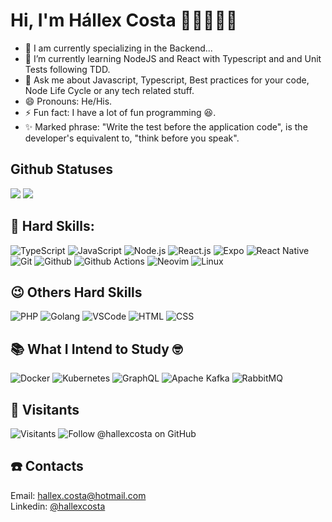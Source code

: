 <!-- 
   Welcome message
-->
# Hi, I'm Hállex Costa 👋🏽👨🏽‍💻

<!-- 
   About me
-->

<!--
  <img align="right" src="https://avatars.githubusercontent.com/u/55293671?v=4&size=200" alt="Profile @hallexcosta" />
-->

- 🔭 I am currently specializing in the Backend...
- 🌱 I’m currently learning NodeJS and React with Typescript and and Unit Tests following TDD.
- 💬 Ask me about Javascript, Typescript, Best practices for your code, Node Life Cycle or any tech related stuff.
- 😄 Pronouns: He/His.
- ⚡ Fun fact: I have a lot of fun programming 😆.
- ✨ Marked phrase: "Write the test before the application code", is the developer's equivalent to, "think before you speak".

   
   
<!-- 
   GitHub Stats User
-->

## Github Statuses

<img src="https://github-readme-stats.vercel.app/api?username=hallexcosta&show_icons=true&bg_color=2E3440&text_color=f1f1f1&title_color=fff&hide=issues&include_all_commits=true&count_private=true" />
<!-- ![Hállex da Silva Costa's GitHub Stats](https://github-readme-stats.vercel.app/api?username=hallexcosta&show_icons=true&bg_color=2E3440&text_color=f1f1f1&title_color=fff&hide=issues&include_all_commits=true&count_private=true) -->

<!-- 
   GitHub Readme Stats Top Langs
-->
<image src="https://github-readme-stats.vercel.app/api/top-langs/?username=HallexCosta&layout=compact&exclude_repo=arborizatuba&bg_color=2E3440&text_color=fff&title_color=fff" />

<!-- ![Most Used Languages](https://github-readme-stats.vercel.app/api/top-langs/?username=HallexCosta&layout=compact&exclude_repo=arborizatuba&bg_color=2E3440&text_color=fff&title_color=fff) -->

<!-- 
   Hard Skills
-->


## 🧰 Hard Skills:

![TypeScript](https://img.shields.io/badge/-TypeScript-blue?style=for-the-badge&labelColor=blue&logo=typescript&logoColor=white&link=https://typescriptlang.org)
![JavaScript](https://img.shields.io/badge/-JavaScript-gold?style=for-the-badge&labelColor=gold&logo=javascript&logoColor=black&link=https://www.javascript.com)
![Node.js](https://img.shields.io/badge/-Node.js-green?style=for-the-badge&labelColor=0d1117&logo=nodedotjs&logoColor=green&link=https://nodejs.org)
![React.js](https://img.shields.io/badge/-React.js-blue?style=for-the-badge&labelColor=blue&logo=react&logoColor=lightblue&link=https://reactjs.org)
![Expo](https://img.shields.io/badge/-Expo-0d1117?style=for-the-badge&labelColor=white&logo=expo&logoColor=0d1117&link=https://expo.dev)
![React Native](https://img.shields.io/badge/-React%20Native-blue?style=for-the-badge&labelColor=white&logo=react&logoColor=blue&link=https://reactnative.dev)
![Git](https://img.shields.io/badge/-Git-red?style=for-the-badge&labelColor=white&logo=git&logoColor=brown&link=https://git-scm.com)
![Github](https://img.shields.io/badge/-Github-white?style=for-the-badge&labelColor=white&logo=github&logoColor=0d1117&link=https://git-scm.com)
![Github Actions](https://img.shields.io/badge/-Github%20Actions-white?style=for-the-badge&labelColor=white&logo=github-actions&logoColor=blue&link=https://github.com/features/actions)
![Neovim](https://img.shields.io/badge/-Neovim-0d1117?style=for-the-badge&labelColor=white&logo=neovim&logoColor=green&link=https://neovim.io)
![Linux](https://img.shields.io/badge/-Linux-0d1117?style=for-the-badge&labelColor=white&logo=linux&logoColor=black&link=https://www.linux.org)

<!-- 
   Others
-->

## 😉 Others Hard Skills

![PHP](https://img.shields.io/badge/-PHP-darkslateblue?style=for-the-badge&labelColor=white&logo=php&logoColor=darkslateblue&link=https://php.com)
![Golang](https://img.shields.io/badge/-Golang-cornflowerblue?style=for-the-badge&labelColor=white&logo=go&logoColor=cornflowerblue&link=https://golang.org)
![VSCode](https://img.shields.io/badge/-VSCode-blue?style=for-the-badge&labelColor=white&logo=visualstudiocode&logoColor=blue&link=https://code.visualstudio.com)
![HTML](https://img.shields.io/badge/-HTML-red?style=for-the-badge&labelColor=white&logo=html5&logoColor=red&link=https://developer.mozilla.org/en-US/docs/Web/HTML)
![CSS](https://img.shields.io/badge/-CSS-blue?style=for-the-badge&labelColor=white&logo=css3&logoColor=blue&link=https://developer.mozilla.org/en-US/docs/Web/CSS)

<!-- 
   What I Intend to Study
-->
## 📚 What I Intend to Study 🤓

![Docker](https://img.shields.io/badge/-Docker-blue?style=for-the-badge&labelColor=blue&logo=docker&logoColor=lightblue&link=https://docker.com)
![Kubernetes](https://img.shields.io/badge/-Kubernetes-mediumblue?style=for-the-badge&labelColor=mediumblue&logo=kubernetes&logoColor=steelblue&link=https://kubernetes.io)
![GraphQL](https://img.shields.io/badge/-GraphQL-deeppink?style=for-the-badge&labelColor=ivory&logo=graphql&logoColor=deeppink&link=https://graphql.org)
![Apache Kafka](https://img.shields.io/badge/-Apache%20Kafka-white?style=for-the-badge&labelColor=white&logo=apache-kafka&logoColor=0d1117&link=https://kafka.apache.org)
![RabbitMQ](https://img.shields.io/badge/-RabbitMQ-orange?style=for-the-badge&labelColor=white&logo=rabbitmq&logoColor=orange&link=https://rabbitmq.com)

<!-- 
   Visitants
-->

## 🚀 Visitants

![Visitants](https://komarev.com/ghpvc/?username=hallexcosta&color=blue&flat=social)
![Follow @hallexcosta on GitHub](https://img.shields.io/github/followers/hallexcosta?color=555&label=Follow%20%40hallexcosta%20on%20GitHub&logo=github&logoColor=0d1117&style=social)

<!-- 
   Contacts
-->
## ☎️ Contacts
Email: [hallex.costa@hotmail.com](https://hotmail.com)  
Linkedin: [@hallexcosta](https://www.linkedin.com/in/hallexcosta)
